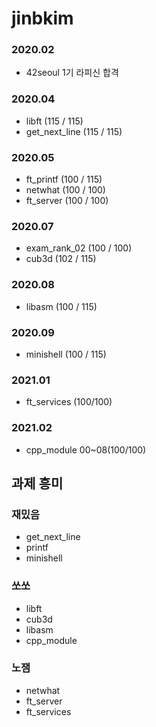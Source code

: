 # jinbkim
### 2020.02
- 42seoul 1기 라피신 합격
### 2020.04
- libft (115 / 115)
- get_next_line (115 / 115)
### 2020.05
- ft_printf (100 / 115)
- netwhat (100 / 100)
- ft_server (100 / 100)
### 2020.07
- exam_rank_02 (100 / 100)
- cub3d (102 / 115)
### 2020.08
- libasm (100 / 115)
### 2020.09
- minishell (100 / 115)
### 2021.01
- ft_services (100/100)
### 2021.02
- cpp_module 00~08(100/100)

## 과제 흥미
### 재밌음
- get_next_line
- printf
- minishell
### 쏘쏘
- libft
- cub3d
- libasm
- cpp_module
###	노잼
- netwhat
- ft_server
- ft_services
